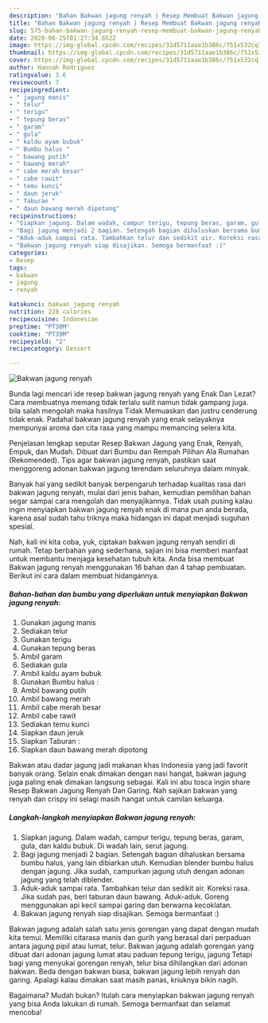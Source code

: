 ```yaml
---
description: "Bahan Bakwan jagung renyah | Resep Membuat Bakwan jagung renyah Yang Enak Dan Mudah"
title: "Bahan Bakwan jagung renyah | Resep Membuat Bakwan jagung renyah Yang Enak Dan Mudah"
slug: 575-bahan-bakwan-jagung-renyah-resep-membuat-bakwan-jagung-renyah-yang-enak-dan-mudah
date: 2020-06-25T01:27:34.652Z
image: https://img-global.cpcdn.com/recipes/31d5711aae1b386c/751x532cq70/bakwan-jagung-renyah-foto-resep-utama.jpg
thumbnail: https://img-global.cpcdn.com/recipes/31d5711aae1b386c/751x532cq70/bakwan-jagung-renyah-foto-resep-utama.jpg
cover: https://img-global.cpcdn.com/recipes/31d5711aae1b386c/751x532cq70/bakwan-jagung-renyah-foto-resep-utama.jpg
author: Hannah Rodriguez
ratingvalue: 3.6
reviewcount: 7
recipeingredient:
- " jagung manis"
- " telur"
- " terigu"
- " tepung beras"
- " garam"
- " gula"
- " kaldu ayam bubuk"
- " Bumbu halus "
- " bawang putih"
- " bawang merah"
- " cabe merah besar"
- " cabe rawit"
- " temu kunci"
- " daun jeruk"
- " Taburan "
- " daun bawang merah dipotong"
recipeinstructions:
- "Siapkan jagung. Dalam wadah, campur terigu, tepung beras, garam, gula, dan kaldu bubuk. Di wadah lain, serut jagung."
- "Bagi jagung menjadi 2 bagian. Setengah bagian dihaluskan bersama bumbu halus, yang lain dibiarkan utuh. Kemudian blender bumbu halus dengan jagung. Jika sudah, campurkan jagung utuh dengan adonan jagung yang telah diblender."
- "Aduk-aduk sampai rata. Tambahkan telur dan sedikit air. Koreksi rasa. Jika sudah pas, beri taburan daun bawang. Aduk-aduk. Goreng menggunakan api kecil sampai garing dan berwarna kecoklatan."
- "Bakwan jagung renyah siap disajikan. Semoga bermanfaat :)"
categories:
- Resep
tags:
- bakwan
- jagung
- renyah

katakunci: bakwan jagung renyah 
nutrition: 228 calories
recipecuisine: Indonesian
preptime: "PT30M"
cooktime: "PT39M"
recipeyield: "2"
recipecategory: Dessert

---
```



![Bakwan jagung renyah](https://img-global.cpcdn.com/recipes/31d5711aae1b386c/751x532cq70/bakwan-jagung-renyah-foto-resep-utama.jpg)

Bunda lagi mencari ide resep bakwan jagung renyah yang Enak Dan Lezat? Cara membuatnya memang tidak terlalu sulit namun tidak gampang juga. bila salah mengolah maka hasilnya Tidak Memuaskan dan justru cenderung tidak enak. Padahal bakwan jagung renyah yang enak selayaknya mempunyai aroma dan cita rasa yang mampu memancing selera kita.

Penjelasan lengkap seputar Resep Bakwan Jagung yang Enak, Renyah, Empuk, dan Mudah. Dibuat dari Bumbu dan Rempah Pilihan Ala Rumahan (Rekomended). Tips agar bakwan jagung renyah, pastikan saat menggoreng adonan bakwan jagung terendam seluruhnya dalam minyak.

Banyak hal yang sedikit banyak berpengaruh terhadap kualitas rasa dari bakwan jagung renyah, mulai dari jenis bahan, kemudian pemilihan bahan segar sampai cara mengolah dan menyajikannya. Tidak usah pusing kalau ingin menyiapkan bakwan jagung renyah enak di mana pun anda berada, karena asal sudah tahu triknya maka hidangan ini dapat menjadi suguhan spesial.


Nah, kali ini kita coba, yuk, ciptakan bakwan jagung renyah sendiri di rumah. Tetap berbahan yang sederhana, sajian ini bisa memberi manfaat untuk membantu menjaga kesehatan tubuh kita. Anda bisa membuat Bakwan jagung renyah menggunakan 16 bahan dan 4 tahap pembuatan. Berikut ini cara dalam membuat hidangannya.

<!--inarticleads1-->

##### Bahan-bahan dan bumbu yang diperlukan untuk menyiapkan Bakwan jagung renyah:

1. Gunakan  jagung manis
1. Sediakan  telur
1. Gunakan  terigu
1. Gunakan  tepung beras
1. Ambil  garam
1. Sediakan  gula
1. Ambil  kaldu ayam bubuk
1. Gunakan  Bumbu halus :
1. Ambil  bawang putih
1. Ambil  bawang merah
1. Ambil  cabe merah besar
1. Ambil  cabe rawit
1. Sediakan  temu kunci
1. Siapkan  daun jeruk
1. Siapkan  Taburan :
1. Siapkan  daun bawang merah dipotong


Bakwan atau dadar jagung jadi makanan khas Indonesia yang jadi favorit banyak orang. Selain enak dimakan dengan nasi hangat, bakwan jagung juga paling enak dimakan langsung sebagai. Kali ini abu tosca ingin share Resep Bakwan Jagung Renyah Dan Garing. Nah sajikan bakwan yang renyah dan crispy ini selagi masih hangat untuk camilan keluarga. 

<!--inarticleads2-->

##### Langkah-langkah menyiapkan Bakwan jagung renyah:

1. Siapkan jagung. Dalam wadah, campur terigu, tepung beras, garam, gula, dan kaldu bubuk. Di wadah lain, serut jagung.
1. Bagi jagung menjadi 2 bagian. Setengah bagian dihaluskan bersama bumbu halus, yang lain dibiarkan utuh. Kemudian blender bumbu halus dengan jagung. Jika sudah, campurkan jagung utuh dengan adonan jagung yang telah diblender.
1. Aduk-aduk sampai rata. Tambahkan telur dan sedikit air. Koreksi rasa. Jika sudah pas, beri taburan daun bawang. Aduk-aduk. Goreng menggunakan api kecil sampai garing dan berwarna kecoklatan.
1. Bakwan jagung renyah siap disajikan. Semoga bermanfaat :)


Bakwan jagung adalah salah satu jenis gorengan yang dapat dengan mudah kita temui. Memiliki citarasa manis dan gurih yang berasal dari perpaduan antara jagung pipil atau lumat, telur. Bakwan jagung adalah gorengan yang dibuat dari adonan jagung lumat atau paduan tepung terigu, jagung Tetapi bagi yang menyukai gorengan renyah, telur bisa dihilangkan dari adonan bakwan. Beda dengan bakwan biasa, bakwan jagung lebih renyah dan garing. Apalagi kalau dimakan saat masih panas, kriuknya bikin nagih. 

Bagaimana? Mudah bukan? Itulah cara menyiapkan bakwan jagung renyah yang bisa Anda lakukan di rumah. Semoga bermanfaat dan selamat mencoba!

